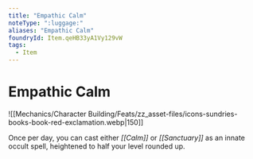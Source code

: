 ```yaml
---
title: "Empathic Calm"
noteType: ":luggage:"
aliases: "Empathic Calm"
foundryId: Item.qeHB33yA1Vy129vW
tags:
  - Item
---
```


# Empathic Calm
![[Mechanics/Character Building/Feats/zz_asset-files/icons-sundries-books-book-red-exclamation.webp|150]]

Once per day, you can cast either _[[Calm]]_ or _[[Sanctuary]]_ as an innate occult spell, heightened to half your level rounded up.
